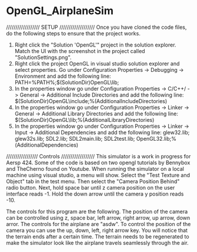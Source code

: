 # OpenGL_AirplaneSim


////////////////// SETUP ///////////////////
Once you have cloned the code files, do the following steps to ensure that the project works. 
1. Right click the "Solution 'OpenGL'" project in the solution explorer. Match the UI with the screenshot in the project called "SolutionSettings.png". 
2. Right click the project OpenGL in visual studio solution explorer and select properties. Go under Configuration Properties -> Debugging -> Environment and add the following line:
PATH=%PATH%;$(SolutionDir)OpenGL\lib;
3. In the properties window go under Configuration Properties -> C/C++/ -> General -> Additional Include Directories and add the following line:
$(SolutionDir)OpenGL\include;%(AdditionalIncludeDirectories)
4. In the properties window go under Configuration Properties -> Linker -> General -> Additional Library Directories and add the following line:
$(SolutionDir)OpenGL\lib;%(AdditionalLibraryDirectories)
5. In the properties window go under Configuration Properties -> Linker -> Input -> Additional Dependencies and add the following line:
glew32.lib; glew32s.lib; SDL2.lib; SDL2main.lib; SDL2test.lib; OpenGL32.lib;%(AdditionalDependencies)


///////////////// Controls //////////////////
This simulator is a work in progress for Aersp 424. Some of the code is based on two opengl tutorials by Bennybox and TheCherno found on Youtube. 
When running the simulator on a local machine using visual studio, a menu will show. Select the "Test Texture and Object" tab in the test menu.
Then select the "Camera Position Behind" radio button. 
Next, hold space bar until z camera position on the user interface reads -1. 
Hold the down arrow until the camera y position reads -10.

The controls for this program are the following. The position of the camera can be controlled using z, space bar, left arrow, right arrow, up arrow, down arror. 
The controls for the airplane are "asdw". 
To control the position of the camera you can use the up, down, left, right arrow key. You will notice that the terrain ends after a certain time. 
The terrain needs to be regenerated to make the simulator look like the airplane travels seamlessly through the air. 
